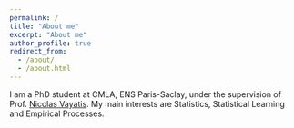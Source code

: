 ```yaml
---
permalink: /
title: "About me"
excerpt: "About me"
author_profile: true
redirect_from: 
  - /about/
  - /about.html
---
```


I am a PhD student at CMLA, ENS Paris-Saclay, under the supervision of Prof. [Nicolas Vayatis](http://nvayatis.perso.math.cnrs.fr). My main interests are Statistics, Statistical Learning and Empirical Processes. 
